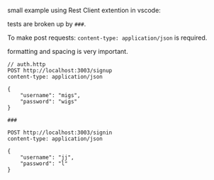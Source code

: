 small example using Rest Client extention in vscode:

tests are broken up by `###`.

To make post requests: `content-type: application/json` is required.

formatting and spacing is very important.

```
// auth.http
POST http://localhost:3003/signup
content-type: application/json

{
    "username": "migs",
    "password": "wigs"
}

###

POST http://localhost:3003/signin
content-type: application/json

{
    "username": "jj",
    "password": "l"
}
```
